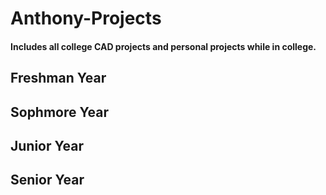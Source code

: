 # Anthony-Projects

#### Includes all college CAD projects and personal projects while in college.

## Freshman Year

## Sophmore Year

## Junior Year

## Senior Year